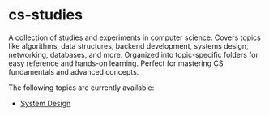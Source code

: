 # cs-studies
A collection of studies and experiments in computer science. Covers topics like algorithms, data structures, backend development, systems design, networking, databases, and more. Organized into topic-specific folders for easy reference and hands-on learning. Perfect for mastering CS fundamentals and advanced concepts.

The following topics are currently available:

- [System Design](https://github.com/olicassis/cs-studies/tree/main/system-design)
